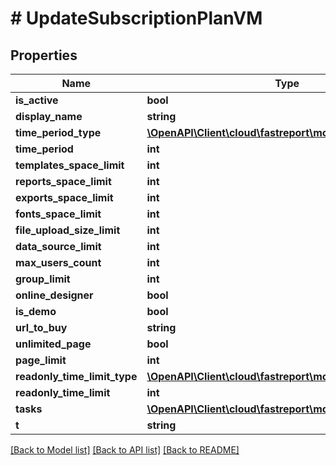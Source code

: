 # # UpdateSubscriptionPlanVM

## Properties

Name | Type | Description | Notes
------------ | ------------- | ------------- | -------------
**is_active** | **bool** |  | [optional]
**display_name** | **string** |  | [optional]
**time_period_type** | [**\OpenAPI\Client\cloud\fastreport\model\TimePeriodType**](TimePeriodType.md) |  | [optional]
**time_period** | **int** |  | [optional]
**templates_space_limit** | **int** |  | [optional]
**reports_space_limit** | **int** |  | [optional]
**exports_space_limit** | **int** |  | [optional]
**fonts_space_limit** | **int** |  | [optional]
**file_upload_size_limit** | **int** |  | [optional]
**data_source_limit** | **int** |  | [optional]
**max_users_count** | **int** |  | [optional]
**group_limit** | **int** |  | [optional]
**online_designer** | **bool** |  | [optional]
**is_demo** | **bool** |  | [optional]
**url_to_buy** | **string** |  | [optional]
**unlimited_page** | **bool** |  | [optional]
**page_limit** | **int** |  | [optional]
**readonly_time_limit_type** | [**\OpenAPI\Client\cloud\fastreport\model\TimePeriodType**](TimePeriodType.md) |  | [optional]
**readonly_time_limit** | **int** |  | [optional]
**tasks** | [**\OpenAPI\Client\cloud\fastreport\model\TaskSettingsVM**](TaskSettingsVM.md) |  | [optional]
**t** | **string** |  |

[[Back to Model list]](../../README.md#models) [[Back to API list]](../../README.md#endpoints) [[Back to README]](../../README.md)
